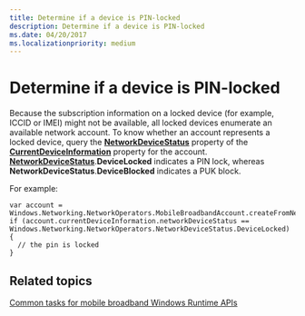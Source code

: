 ```yaml
---
title: Determine if a device is PIN-locked
description: Determine if a device is PIN-locked
ms.date: 04/20/2017
ms.localizationpriority: medium
---
```


# Determine if a device is PIN-locked


Because the subscription information on a locked device (for example, ICCID or IMEI) might not be available, all locked devices enumerate an available network account. To know whether an account represents a locked device, query the [**NetworkDeviceStatus**](/uwp/api/Windows.Networking.NetworkOperators.MobileBroadbandDeviceInformation#Windows_Networking_NetworkOperators_MobileBroadbandDeviceInformation_NetworkDeviceStatus) property of the [**CurrentDeviceInformation**](/uwp/api/Windows.Networking.NetworkOperators.MobileBroadbandAccount#Windows_Networking_NetworkOperators_MobileBroadbandAccount_CurrentDeviceInformation) property for the account. [**NetworkDeviceStatus**](/uwp/api/Windows.Networking.NetworkOperators.NetworkDeviceStatus).**DeviceLocked** indicates a PIN lock, whereas **NetworkDeviceStatus**.**DeviceBlocked** indicates a PUK block.

For example:

``` syntax
var account = Windows.Networking.NetworkOperators.MobileBroadbandAccount.createFromNetworkAccountId(accountId);
if (account.currentDeviceInformation.networkDeviceStatus == Windows.Networking.NetworkOperators.NetworkDeviceStatus.DeviceLocked)
{
  // the pin is locked
}
```

## <span id="related_topics"></span>Related topics


[Common tasks for mobile broadband Windows Runtime APIs](./create-a-mobilebroadbandaccount-object.md)

 


